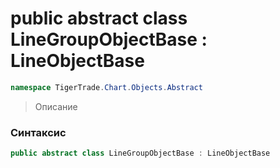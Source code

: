 
# public abstract class LineGroupObjectBase : LineObjectBase
```csharp
namespace TigerTrade.Chart.Objects.Abstract
```



> Описание

### Синтаксис
```csharp
public abstract class LineGroupObjectBase : LineObjectBase
```




